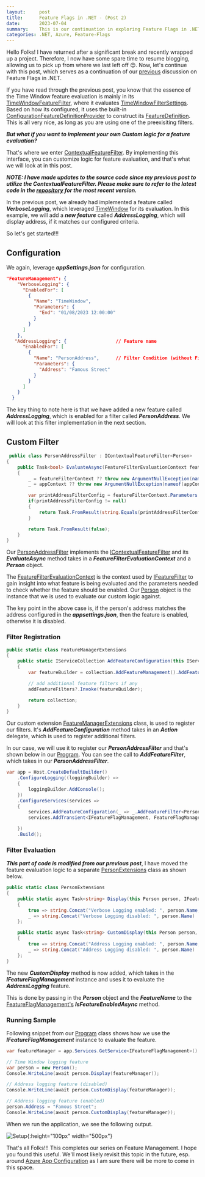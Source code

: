 ```yaml
---
layout:     post
title:      Feature Flags in .NET - (Post 2)
date:       2023-07-04
summary:    This is our continuation in exploring Feature Flags in .NET series.
categories: .NET, Azure, Feature-Flags
---
```



Hello Folks! I have returned after a significant break and recently wrapped up a project. Therefore, I now have some spare time to resume blogging, allowing us to pick up from where we last left off 😊. Now, let's continue with this post, which serves as a continuation of our [previous]({{site.url}}/Feature-Flags-In-NET-1) discussion on Feature Flags in .NET.

If you have read through the previous post, you know that the essence of the Time Window feature evaluation is mainly in its [TimeWindowFeatureFilter](https://github.com/microsoft/FeatureManagement-Dotnet/blob/main/src/Microsoft.FeatureManagement/FeatureFilters/TimeWindowFilter.cs), where it evaluates [TimeWindowFilterSettings](https://github.com/microsoft/FeatureManagement-Dotnet/blob/main/src/Microsoft.FeatureManagement/FeatureFilters/TimeWindowFilterSettings.cs). Based on how its configured, it uses the built-in [ConfigurationFeatureDefinitionProvider](https://github.com/microsoft/FeatureManagement-Dotnet/blob/main/src/Microsoft.FeatureManagement/ConfigurationFeatureDefinitionProvider.cs) to construct its [FeatureDefinition](https://github.com/microsoft/FeatureManagement-Dotnet/blob/main/src/Microsoft.FeatureManagement/FeatureDefinition.cs). This is all very nice, as long as you are using one of the preexisiting filters. 

***But what if you want to implement your own Custom logic for a feature evaluation?***

That's where we enter [ContextualFeatureFilter](https://github.com/microsoft/FeatureManagement-Dotnet/blob/main/src/Microsoft.FeatureManagement/IContextualFeatureFilter.cs). By implementing this interface, you can customize logic for feature evaluation, and that's what we will look at in this post.

***NOTE: I have made updates to the source code since my previous post to utilize the ContextualFeatureFilter. Please make sure to refer to the latest code in the [repository](https://github.com/AdiThakker/FeatureManagement) for the most recent version.***

In the previous post, we already had implemented a feature called ***VerboseLogging***, which leveraged  [TimeWindow](https://github.com/microsoft/FeatureManagement-Dotnet/blob/main/src/Microsoft.FeatureManagement/FeatureFilters/TimeWindowFilter.cs) for its evaluation. In this example, we will add a ***new feature*** called ***AddressLogging***, which will display address, if it matches our configured criteria.

So let's get started!!!

## Configuration

We again, leverage ***appSettings.json*** for configuration. 

~~~json
"FeatureManagement": {
    "VerboseLogging": {
      "EnabledFor": [
        {
          "Name": "TimeWindow",
          "Parameters": {
            "End": "01/08/2023 12:00:00"
          }
        }
      ]
    },
   "AddressLogging": {                  // Feature name
      "EnabledFor": [
        {
          "Name": "PersonAddress",      // Filter Condition (without Filter suffix)
          "Parameters": {
            "Address": "Famous Street"
          }
        }
      ]
    }
  }  
~~~

The key thing to note here is that we have added a new feature called ***AddressLogging***, which is enabled for a filter called ***PersonAddress***. We will look at this filter implementation in the next section. 

## Custom Filter

~~~csharp
 public class PersonAddressFilter : IContextualFeatureFilter<Person>
{        
    public Task<bool> EvaluateAsync(FeatureFilterEvaluationContext featureFilterContext, Person appContext)
    {
        _ = featureFilterContext ?? throw new ArgumentNullException(nameof(featureFilterContext));
        _ = appContext ?? throw new ArgumentNullException(nameof(appContext));

        var printAddressFilterConfig = featureFilterContext.Parameters.Get<Person>();
        if(printAddressFilterConfig != null)
        {
            return Task.FromResult(string.Equals(printAddressFilterConfig.Address, appContext.Address, StringComparison.InvariantCultureIgnoreCase));
        }

        return Task.FromResult(false);
    }
}
~~~

Our [PersonAddressFilter](https://github.com/AdiThakker/FeatureManagement/blob/main/FeatureManagement.Console/FeatureManagement/Filters/PersonAddressFilter.cs) implements the [IContextualFeatureFilter](https://github.com/microsoft/FeatureManagement-Dotnet/blob/main/src/Microsoft.FeatureManagement/IContextualFeatureFilter.cs) and its ***EvaluateAsync*** method takes in a ***FeatureFilterEvaluationContext*** and a ***Person*** object. 

The [FeatureFilterEvaluationContext](https://github.com/microsoft/FeatureManagement-Dotnet/blob/main/src/Microsoft.FeatureManagement/FeatureFilterEvaluationContext.cs) is the context used by [IFeatureFilter](https://github.com/microsoft/FeatureManagement-Dotnet/blob/main/src/Microsoft.FeatureManagement/IFeatureFilter.cs) to gain insight into what feature is being evaluated and the parameters needed to check whether the feature should be enabled. Our [Person](https://github.com/AdiThakker/FeatureManagement/blob/main/FeatureManagement.Console/Person.cs) object is the instance that we is used to evaluate our custom logic against. 

The key point in the above case is, if the person's address matches the address configured in the ***appsettings.json***, then the feature is enabled, otherwise it is disabled.


### Filter Registration

~~~csharp
public static class FeatureManagerExtensions
{
    public static IServiceCollection AddFeatureConfiguration(this IServiceCollection collection, Action<IFeatureManagementBuilder> addFeatureFilters = null)
    {
        var featureBuilder = collection.AddFeatureManagement().AddFeatureFilter<TimeWindowFilter>();

        // add additional feature filters if any
        addFeatureFilters?.Invoke(featureBuilder);

        return collection;
    }
}
~~~

Our custom extension [FeatureManagerExtensions](https://github.com/AdiThakker/FeatureManagement/blob/main/FeatureManagement.Console/FeatureManagement/FeatureManagerExtensions.cs) class, is used to register our filters. It's ***AddFeatureConfiguration*** method takes in an ***Action*** delegate, which is used to register additional filters. 

In our case, we will use it to register our ***PersonAddressFilter*** and that's shown below in our [Program](https://github.com/AdiThakker/FeatureManagement/blob/main/FeatureManagement.Console/Program.cs). You can see the call to ***AddFeatureFilter***, which takes in our ***PersonAddressFilter***.

~~~csharp
var app = Host.CreateDefaultBuilder()
    .ConfigureLogging((loggingBuilder) =>
    {
        loggingBuilder.AddConsole();
    })
    .ConfigureServices(services =>
    {
        services.AddFeatureConfiguration(_ => _.AddFeatureFilter<PersonAddressFilter>());
        services.AddTransient<IFeatureFlagManagement, FeatureFlagManagement>();

    })
    .Build();
~~~

### Filter Evaluation

***This part of code is modified from our previous post***, I have moved the feature evaluation logic to a separate [PersonExtensions](https://github.com/AdiThakker/FeatureManagement/blob/main/FeatureManagement.Console/PersonExtensions.cs) class as shown below.

~~~csharp
public static class PersonExtensions
{
    public static async Task<string> Display(this Person person, IFeatureFlagManagement featureManager) => await featureManager.IsFeatureEnabledAsync(person) switch
    {
        true => string.Concat("Verbose Logging enabled: ", person.Name, " - ", person.Address),
        _ => string.Concat("Verbose Logging disabled: ", person.Name)
    };

    public static async Task<string> CustomDisplay(this Person person, IFeatureFlagManagement featureManager) => await featureManager.IsFeatureEnabledAsync("AddressLogging", person) switch
    {
        true => string.Concat("Address Logging enabled: ", person.Name, " - ", person.Address),
        _ => string.Concat("Address Logging disabled: ", person.Name)
    };
}
~~~

The new ***CustomDisplay*** method is now added, which takes in the ***IFeatureFlagManagement*** instance and uses it to evaluate the ***AddressLogging*** feature. 

This is done by passing in the ***Person*** object and the ***FeatureName*** to the [FeatureFlagManagement's](https://github.com/AdiThakker/FeatureManagement/blob/main/FeatureManagement.Console/FeatureManagement/FeatureFlagManagement.cs) ***IsFeatureEnabledAsync*** method.

### Running Sample

Following snippet from our [Program](https://github.com/AdiThakker/FeatureManagement/blob/main/FeatureManagement.Console/Program.cs) class shows how we use the ***IFeatureFlagManagement*** instance to evaluate the feature.

~~~csharp
var featureManager = app.Services.GetService<IFeatureFlagManagement>()!;

// Time Window logging feature
var person = new Person();
Console.WriteLine(await person.Display(featureManager));

// Address logging feature (disabled)
Console.WriteLine(await person.CustomDisplay(featureManager));

// Address logging feature (enabled)
person.Address = "Famous Street";
Console.WriteLine(await person.CustomDisplay(featureManager));
~~~

When we run the application, we see the following output.   

![Setup]({{site.url}}/images/fflags-3.png){:height="100px" width="500px"}


That's all Folks!!! This completes our series on Feature Management. I hope you found this useful. We'll most likely revisit this topic in the future, esp. around [Azure App Configuration](https://docs.microsoft.com/en-us/azure/azure-app-configuration/overview) as I am sure there will be more to come in this space.